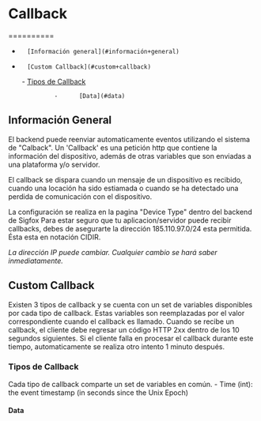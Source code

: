 # Callback
==========

-	    [Información general](#información+general)

-	    [Custom Callback](#custom+callback)

        -	    [Tipos de Callback](#tipos+de+callback)

                 -	    [Data](#data)
        
        
## Información General

El backend puede reenviar automaticamente eventos utilizando el sistema de "Calback".
Un 'Callback' es una petición http que contiene la información del dispositivo, además de otras variables que son enviadas a una plataforma y/o servidor.

El callback se dispara cuando un mensaje de un dispositivo es recibido, cuando una locación ha sido estiamada o cuando se ha detectado una perdida de comunicación con el dispositivo. 

La configuración se realiza en la pagina  "Device Type" dentro del backend de Sigfox
Para estar seguro que tu aplicacion/servidor puede recibir callbacks, debes de asegurarte la dirección 185.110.97.0/24 esta permitida. Ésta esta en notación CIDIR.

*La dirección IP puede cambiar. Cualquier cambio se hará saber inmediatamente.*

## Custom Callback

Existen 3 tipos de callback y se cuenta con un set de variables disponibles por cada tipo de callback.
Estas variables son reemplazadas por el valor correspondiente cuando el callback es llamado.
Cuando se recibe un callback, el cliente debe regresar un código HTTP 2xx dentro de los 10 segundos siguientes. Si el cliente falla en procesar el callback durante este tiempo, automaticamente se realiza otro intento 1 minuto después. 


### Tipos de Callback

Cada tipo de callback comparte un set de variables en común. 
        -       Time (int): the event timestamp (in seconds since the Unix Epoch)

#### Data


